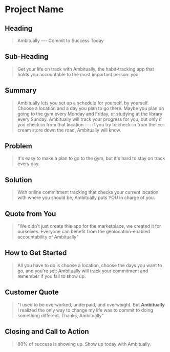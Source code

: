# Project Name #

<!--
> This material was originally posted [here](http://www.quora.com/What-is-Amazons-approach-to-product-development-and-product-management). It is reproduced here for posterities sake.

There is an approach called "working backwards" that is widely used at Amazon. They work backwards from the customer, rather than starting with an idea for a product and trying to bolt customers onto it. While working backwards can be applied to any specific product decision, using this approach is especially important when developing new products or features.

For new initiatives a product manager typically starts by writing an internal press release announcing the finished product. The target audience for the press release is the new/updated product's customers, which can be retail customers or internal users of a tool or technology. Internal press releases are centered around the customer problem, how current solutions (internal or external) fail, and how the new product will blow away existing solutions.

If the benefits listed don't sound very interesting or exciting to customers, then perhaps they're not (and shouldn't be built). Instead, the product manager should keep iterating on the press release until they've come up with benefits that actually sound like benefits. Iterating on a press release is a lot less expensive than iterating on the product itself (and quicker!).

If the press release is more than a page and a half, it is probably too long. Keep it simple. 3-4 sentences for most paragraphs. Cut out the fat. Don't make it into a spec. You can accompany the press release with a FAQ that answers all of the other business or execution questions so the press release can stay focused on what the customer gets. My rule of thumb is that if the press release is hard to write, then the product is probably going to suck. Keep working at it until the outline for each paragraph flows.

Oh, and I also like to write press-releases in what I call "Oprah-speak" for mainstream consumer products. Imagine you're sitting on Oprah's couch and have just explained the product to her, and then you listen as she explains it to her audience. That's "Oprah-speak", not "Geek-speak".

Once the project moves into development, the press release can be used as a touchstone; a guiding light. The product team can ask themselves, "Are we building what is in the press release?" If they find they're spending time building things that aren't in the press release (overbuilding), they need to ask themselves why. This keeps product development focused on achieving the customer benefits and not building extraneous stuff that takes longer to build, takes resources to maintain, and doesn't provide real customer benefit (at least not enough to warrant inclusion in the press release).
 -->

## Heading ##
  > Ambitually --- Commit to Success Today

## Sub-Heading ##
  > Get your life on track with Ambitually, the habit-tracking app that holds you accountable to the most important person: you!

## Summary ##
  > Ambitually lets you set up a schedule for yourself, by yourself. Choose a location and a day you plan to go there. Maybe you plan on going to the gym every Monday and Friday, or studying at the library every Sunday. Ambitually will track your progress for you, but only if you check-in from that location --- if you try to check-in from the ice-cream store down the road, Ambitually will know.

## Problem ##
  > It's easy to make a plan to go to the gym, but it's hard to stay on track every day.

## Solution ##
  > With online commitment tracking that checks your current location with where you should be, Ambitually puts YOU in charge of you.

## Quote from You ##
  > "We didn't just create this app for the marketplace, we created it for ourselves. Everyone can benefit from the geolocation-enabled accountability of Ambitually"

## How to Get Started ##
  > All you have to do is choose a location, choose the days you want to go, and you're set: Ambitually will track your commitment and remember if you fail to show up.

## Customer Quote ##
  > "I used to be overworked, underpaid, and overweight. But ****Ambitually**** I realized the only way to change my life was to commit to doing something different. Thanks, Ambitually"

## Closing and Call to Action ##
  > 80% of success is showing up. Show up today with Ambitually.
